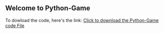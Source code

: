 ## Welcome to Python-Game

To dowload the code, here's the link:
         <a href="https://mohamedhakem.github.io/Python-Game/littlegame.py">Click to download the Python-Game code File</a>
